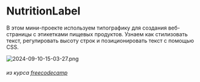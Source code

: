 # NutritionLabel
В этом мини-проекте используем типографику для создания веб-страницы с этикетками пищевых продуктов.
Узнаем как стилизовать текст, регулировать высоту строк и позиционировать текст с помощью CSS.

![2024-09-10-15-03-27.png](https://i.postimg.cc/Y2QXh1dq/2024-09-10-15-03-27.png)

###### из курса [freecodecamp](https://www.freecodecamp.org/learn/2022/responsive-web-design/)